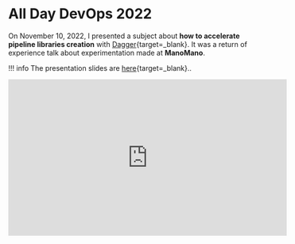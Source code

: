 # All Day DevOps 2022

On November 10, 2022, I presented a subject about **how to accelerate pipeline libraries creation** with [Dagger](https://dagger.io/){target=_blank}. It was a return of experience talk about experimentation made at **ManoMano**.

!!! info
    The presentation slides are [here](https://angegar.github.io/dagger/README.html){target=_blank}..

<iframe width="560" height="315" src="https://www.youtube.com/embed/DvjgxwBRHFQ" title="YouTube video player" frameborder="0" allow="accelerometer; autoplay; clipboard-write; encrypted-media; gyroscope; picture-in-picture; web-share" allowfullscreen></iframe>